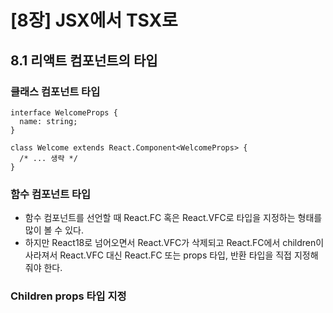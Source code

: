 # [8장] JSX에서 TSX로
## 8.1 리액트 컴포넌트의 타입
### 클래스 컴포넌트 타입
```tsx
interface WelcomeProps {
  name: string;
}

class Welcome extends React.Component<WelcomeProps> {
  /* ... 생략 */
}
```

### 함수 컴포넌트 타입
- 함수 컴포넌트를 선언할 때 React.FC 혹은 React.VFC로 타입을 지정하는 형태를 많이 볼 수 있다.
- 하지만 React18로 넘어오면서 React.VFC가 삭제되고 React.FC에서 children이 사라져서 React.VFC 대신 React.FC 또는 props 타입, 반환 타입을 직접 지정해줘야 한다.

### Children props 타입 지정
